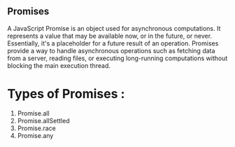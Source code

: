 ## Promises
A JavaScript Promise is an object used for asynchronous computations. 
It represents a value that may be available now, or in the future, or never. 
Essentially, it's a placeholder for a future result of an operation. Promises provide a way to handle asynchronous
operations such as fetching data from a server, reading files, or executing long-running computations
without blocking the main execution thread.

# Types of Promises : 
1. Promise.all
2. Promise.allSettled
3. Promise.race
4. Promise.any
